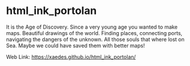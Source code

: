# html_ink_portolan


It is the Age of Discovery. 
Since a very young age you wanted to make maps.
Beautiful drawings of the world. 
Finding places, connecting ports, navigating the dangers of the unknown.
All those souls that where lost on Sea.
Maybe we could have saved them with better maps!


Web Link: https://xaedes.github.io/html_ink_portolan/
